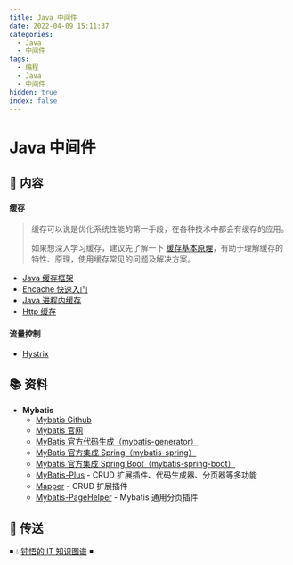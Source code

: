 ```yaml
---
title: Java 中间件
date: 2022-04-09 15:11:37
categories:
  - Java
  - 中间件
tags:
  - 编程
  - Java
  - 中间件
hidden: true
index: false
---
```


# Java 中间件

## 📖 内容

#### 缓存

> 缓存可以说是优化系统性能的第一手段，在各种技术中都会有缓存的应用。
>
> 如果想深入学习缓存，建议先了解一下 [缓存基本原理](https://dunwu.github.io/design/distributed/分布式缓存.html)，有助于理解缓存的特性、原理，使用缓存常见的问题及解决方案。

- [Java 缓存框架](02.缓存/02.Java缓存中间件.md)
- [Ehcache 快速入门](02.缓存/04.Ehcache.md)
- [Java 进程内缓存](02.缓存/05.Java进程内缓存.md)
- [Http 缓存](02.缓存/06.Http缓存.md)

#### 流量控制

- [Hystrix](03.流量控制/01.Hystrix.md)

## 📚 资料

- **Mybatis**
  - [Mybatis Github](https://github.com/mybatis/mybatis-3)
  - [Mybatis 官网](http://www.mybatis.org/mybatis-3/)
  - [MyBatis 官方代码生成（mybatis-generator）](https://github.com/mybatis/generator)
  - [MyBatis 官方集成 Spring（mybatis-spring）](https://github.com/mybatis/spring)
  - [Mybatis 官方集成 Spring Boot（mybatis-spring-boot）](https://github.com/mybatis/spring-boot-starter)
  - [MyBatis-Plus](https://github.com/baomidou/mybatis-plus) - CRUD 扩展插件、代码生成器、分页器等多功能
  - [Mapper](https://github.com/abel533/Mapper) - CRUD 扩展插件
  - [Mybatis-PageHelper](https://github.com/pagehelper/Mybatis-PageHelper) - Mybatis 通用分页插件

## 🚪 传送

◾ 💧 [钝悟的 IT 知识图谱](https://dunwu.github.io/waterdrop/) ◾
